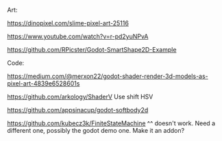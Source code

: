Art:

https://dinopixel.com/slime-pixel-art-25116

https://www.youtube.com/watch?v=r-pd2yuNPvA

https://github.com/RPicster/Godot-SmartShape2D-Example

Code:

https://medium.com/@merxon22/godot-shader-render-3d-models-as-pixel-art-4839e6528601s

https://github.com/arkology/ShaderV
Use shift HSV

https://github.com/appsinacup/godot-softbody2d

https://github.com/kubecz3k/FiniteStateMachine
^^ doesn't work. Need a different one, possibly the godot demo one. Make it an addon?